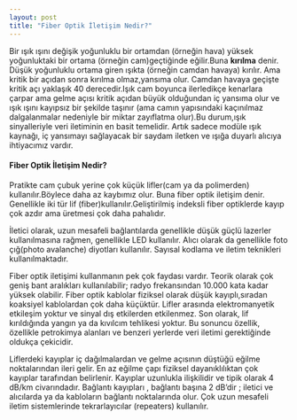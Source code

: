 ```yaml
---
layout: post
title: "Fiber Optik İletişim Nedir?"
---
```


Bir ışık ışını değişik yoğunluklu bir ortamdan (örneğin hava) yüksek yoğunluktaki bir ortama (örneğin cam)geçtiğinde eğilir.Buna **kırılma** denir. Düşük yoğunluklu ortama giren ışıkta (örneğin camdan havaya) kırılır. Ama kritik bir açıdan sonra kırılma olmaz,yansıma olur.
Camdan havaya geçişte kritik açı yaklaşık 40 derecedir.Işık cam boyunca ilerledikçe kenarlara çarpar
ama gelme açısı kritik açıdan büyük olduğundan iç yansıma olur ve ışık ışını kayıpsız
bir şekilde taşınır (ama camın yapısındaki kaçınılmaz dalgalanmalar nedeniyle bir miktar zayıflatma olur).Bu durum,ışık sinyalleriyle veri iletiminin en basit temelidir. Artık sadece modüle ışık kaynağı, iç yansımayı sağlayacak bir saydam iletken ve ışığa duyarlı alıcıya ihtiyacımız vardır.

#### Fiber Optik İletişim Nedir?

Pratikte cam çubuk yerine çok küçük lifler(cam ya da polimerden) kullanılır.Böylece daha az kaybımız olur. Buna fiber optik iletişim denir. Genellikle iki tür lif (fiber)kullanılır.Geliştirilmiş indeksli fiber optiklerde kayıp çok azdır ama üretmesi çok daha pahalıdır.

İletici olarak, uzun mesafeli bağlantılarda genellikle düşük güçlü lazerler kullanılmasına rağmen, genellikle LED kullanılır. Alıcı olarak da genellikle foto çığ(photo avalanche) diyotları kullanılır. Sayısal kodlama ve iletim teknikleri kullanılmaktadır.

Fiber optik iletişimi kullanmanın pek çok faydası vardır. Teorik olarak çok geniş bant aralıkları kullanılabilir; radyo frekansından 10.000 kata kadar yüksek olabilir. Fiber optik kablolar fiziksel olarak düşük kayıplı,sıradan koaksiyel kablolardan çok daha küçüktür. Lifler arasında elektromanyetik etkileşim yoktur ve sinyal dış etkilerden etkilenmez. Son olarak, lif kırıldığında yangın ya da kıvılcım tehlikesi yoktur. Bu sonuncu özellik, özellikle petrokimya alanları ve benzeri yerlerde veri iletimi gerektiğinde oldukça çekicidir.

Liflerdeki kayıplar iç dağılmalardan ve gelme açısının düştüğü eğilme noktalarından ileri gelir. En az eğilme çapı fiziksel dayanıklılıktan çok kayıplar tarafından belirlenir. Kayıplar uzunlukla ilişkilidir ve tipik olarak 4 dB/km civarındadır. Bağlantı kayıpları , bağlantı başına 2 dB’dir ; iletici ve alıcılarda ya da kabloların bağlantı noktalarında olur. Çok uzun mesafeli iletim sistemlerinde tekrarlayıcılar (repeaters) kullanılır.